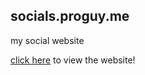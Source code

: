 ## socials.proguy.me

my social website

[click here](https://proguy.me/socials) to view the website!
